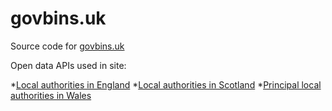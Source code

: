 # govbins.uk

Source code for [govbins.uk](http://govbins.uk/)

Open data APIs used in site:

*[Local authorities in England](https://local-authority-eng.alpha.openregister.org/)
*[Local authorities in Scotland](https://local-authority-sct.alpha.openregister.org/)
*[Principal local authorities in Wales](https://principal-local-authority.alpha.openregister.org/)